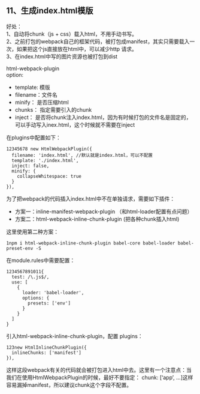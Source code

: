 ## 11、生成index.html模版

好处：  
1、自动将chunk（js + css）载入html，不用手动书写。  
2、之前打包的webpack自己的框架代码，被打包成manifest，其实只需要载入一次，如果把这个js直接放在html中，可以减少http 请求。  
3、在index.html中写的图片资源也被打包到dist

html-webpack-plugin  
option:

- template: 模版
- filename：文件名
- minify： 是否压缩html
- chunks： 指定需要引入的chunk
- inject： 是否将chunk注入index.html，因为有时候打包的文件名是固定的，可以手动写入inex.html，这个时候就不需要在inject

在plugins中配置如下：

```
12345678 new HtmlWebpackPlugin({
  filename: 'index.html', //默认就是index.html，可以不配置
  template: './index.html',
  inject: false,
  minify: {
    collapseWhitespace: true
  }
}),

```

为了把webpack的代码插入index.html中不在单独请求，需要如下插件：

- 方案一：inline-manifest-webpack-plugin （和html-loader配置有点问题）
- 方案二：html-webpack-inline-chunk-plugin (把各种chunk插入html)

这里使用第二种方案：

```
1npm i html-webpack-inline-chunk-plugin babel-core babel-loader babel-preset-env -S

```

在module.rules中需要配置：

```
1234567891011{
  test: /\.js$/,
  use: [
    {
      loader: 'babel-loader',
      options: {
        presets: ['env']
      }
    }
  ]
}

```

引入html-webpack-inline-chunk-plugin，配置 plugins：

```
123new HtmlInlineChunkPlugin({
  inlineChunks: ['manifest']
}),

```

这样这段webpack有关的代码就会被打包进入html中去。这里有一个注意点：当我们在使用HtmlWebpackPlugin的时候，最好不要指定： chunk: \[‘app’, …\]这样容易漏掉manifest，所以建议chunk这个字段不配置。